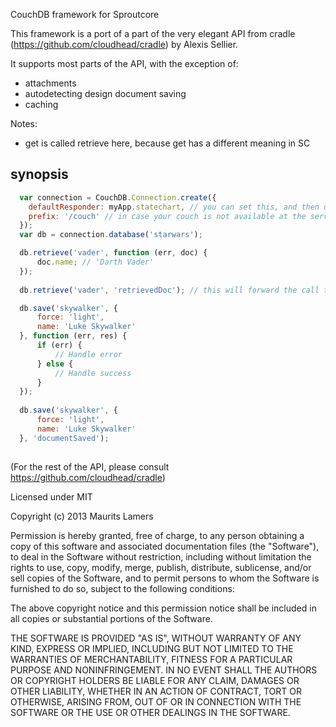 CouchDB framework for Sproutcore

This framework is a port of a part of the very elegant API from cradle 
(https://github.com/cloudhead/cradle) by Alexis Sellier.

It supports most parts of the API, with the exception of:
- attachments
- autodetecting design document saving
- caching

Notes:
- get is called retrieve here, because get has a different meaning in SC

synopsis
--------

``` js
  var connection = CouchDB.Connection.create({
    defaultResponder: myApp.statechart, // you can set this, and then use strings for the notifier functions
    prefix: '/couch' // in case your couch is not available at the server root.
  });
  var db = connection.database('starwars');

  db.retrieve('vader', function (err, doc) {
      doc.name; // 'Darth Vader'
  });
  
  db.retrieve('vader', 'retrievedDoc'); // this will forward the call to the statechart

  db.save('skywalker', {
      force: 'light',
      name: 'Luke Skywalker'
  }, function (err, res) {
      if (err) {
          // Handle error
      } else {
          // Handle success
      }
  });
  
  db.save('skywalker', {
      force: 'light',
      name: 'Luke Skywalker'
  }, 'documentSaved');
  
```

(For the rest of the API, please consult https://github.com/cloudhead/cradle)

Licensed under MIT

Copyright (c) 2013 Maurits Lamers

Permission is hereby granted, free of charge, to any person obtaining a copy
of this software and associated documentation files (the "Software"), to deal
in the Software without restriction, including without limitation the rights
to use, copy, modify, merge, publish, distribute, sublicense, and/or sell
copies of the Software, and to permit persons to whom the Software is
furnished to do so, subject to the following conditions:

The above copyright notice and this permission notice shall be included in
all copies or substantial portions of the Software.

THE SOFTWARE IS PROVIDED "AS IS", WITHOUT WARRANTY OF ANY KIND, EXPRESS OR
IMPLIED, INCLUDING BUT NOT LIMITED TO THE WARRANTIES OF MERCHANTABILITY,
FITNESS FOR A PARTICULAR PURPOSE AND NONINFRINGEMENT. IN NO EVENT SHALL THE
AUTHORS OR COPYRIGHT HOLDERS BE LIABLE FOR ANY CLAIM, DAMAGES OR OTHER
LIABILITY, WHETHER IN AN ACTION OF CONTRACT, TORT OR OTHERWISE, ARISING FROM,
OUT OF OR IN CONNECTION WITH THE SOFTWARE OR THE USE OR OTHER DEALINGS IN
THE SOFTWARE.
 